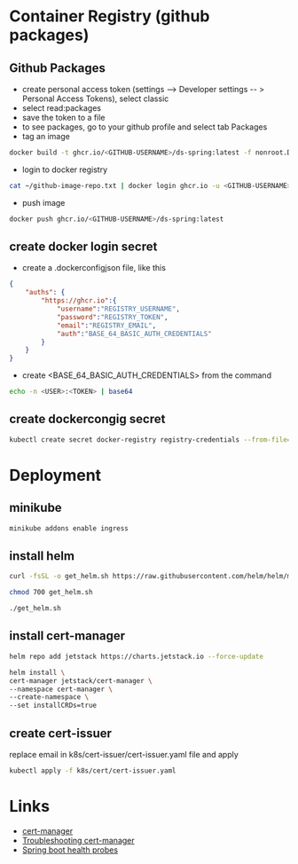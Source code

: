 # Container Registry (github packages)

## Github Packages
* create personal access token (settings --> Developer settings -- > Personal Access Tokens), select classic
* select read:packages
* save the token to a file
* to see packages, go to your github profile and select tab Packages
* tag an image
```bash
docker build -t ghcr.io/<GITHUB-USERNAME>/ds-spring:latest -f nonroot.Dockerfile .
```
* login to docker registry
```bash
cat ~/github-image-repo.txt | docker login ghcr.io -u <GITHUB-USERNAME> --password-stdin
```
* push image
```bash
docker push ghcr.io/<GITHUB-USERNAME>/ds-spring:latest
```
## create docker login secret

* create a .dockerconfigjson file, like this
```json
{
    "auths": {
        "https://ghcr.io":{
            "username":"REGISTRY_USERNAME",
            "password":"REGISTRY_TOKEN",
            "email":"REGISTRY_EMAIL",
            "auth":"BASE_64_BASIC_AUTH_CREDENTIALS"
    	}
    }
}
```


* create <BASE_64_BASIC_AUTH_CREDENTIALS> from the command
```bash
echo -n <USER>:<TOKEN> | base64
```

## create dockercongig secret
```bash
kubectl create secret docker-registry registry-credentials --from-file=.dockerconfigjson=.dockerconfig.json
```


# Deployment

## minikube

```bash
minikube addons enable ingress
```




## install helm

```bash
curl -fsSL -o get_helm.sh https://raw.githubusercontent.com/helm/helm/main/scripts/get-helm-3

chmod 700 get_helm.sh

./get_helm.sh
```
## install cert-manager

```bash
helm repo add jetstack https://charts.jetstack.io --force-update

helm install \
cert-manager jetstack/cert-manager \
--namespace cert-manager \
--create-namespace \
--set installCRDs=true
```

## create cert-issuer

replace email in k8s/cert-issuer/cert-issuer.yaml file and apply
```bash
kubectl apply -f k8s/cert/cert-issuer.yaml
```


# Links
* [cert-manager](https://cert-manager.io/docs/installation/helm/)
* [Troubleshooting cert-manager](https://cert-manager.io/docs/troubleshooting/)
* [Spring boot health probes](https://www.baeldung.com/spring-liveness-readiness-probes)